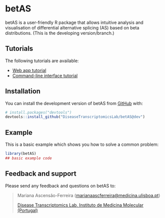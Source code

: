 
# betAS

<!-- badges: start -->
<!-- badges: end -->

betAS is a user-friendly R package that allows intuitive analysis and
visualisation of differential alternative splicing (AS) based on
beta distributions. (This is the developing version/branch.)


## Tutorials

The following tutorials are available:

* [Web app tutorial](https://www.youtube.com/watch?v=h6Xj1eIO5OU)
* [Command-line interface tutorial](https://diseasetranscriptomicslab.github.io/betAS/inst/betAS_tutorial.html)

## Installation

You can install the development version of betAS from [GitHub](https://github.com/) with:

``` r
# install.packages("devtools")
devtools::install_github("DiseaseTranscriptomicsLab/betAS@dev")
```

## Example

This is a basic example which shows you how to solve a common problem:

``` r
library(betAS)
## basic example code
```

## Feedback and support

Please send any feedback and questions on betAS to:

> Mariana Ascensão-Ferreira ([marianaascferreira@medicina.ulisboa.pt][email])
> 
> [Disease Transcriptomics Lab, Instituto de Medicina Molecular (Portugal)][NMorais]

[email]: mailto:marianaascferreira@medicina.ulisboa.pt
[NMorais]: http://imm.medicina.ulisboa.pt/group/distrans/




